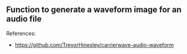 ## Function to generate a waveform image for an audio file

References:
- https://github.com/TrevorHinesley/carrierwave-audio-waveform